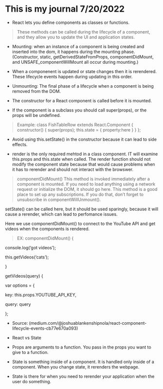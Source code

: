 # This is my journal 7/20/2022

- React lets you define components as classes or functions.

> These methods can be called during the lifecycle of a component, and they allow you to update the UI and application states.

- Mounting: when an instance of a component is being created and inserted into the dom, it happens during the mounting phase. (Constructor, static, getDerivedStateFromProps, componentDidMount, and UNSAFE_componentWillMount all occur during mounting.)

- When a componenent is updated or state changes then it is rerendered. These lifecycle events happen during updating in this order.

- Unmounting: The final phase of a lifecycle when a component is being removed from the DOM.

- The constructor for a React component is called before it is mounted.

- If the component is a subclass you should call super(props), or the props will be undefined.

> Example: class FishTableRow extends React.Component {
  constructor() {
    super(props);
    this.state = {
      property:here
    }
  }
};

- Avoid using this.setState() in the constructor because it can lead to side effects.

- render is the only required mehtod in a class component. IT will examine this.props and this.state when called. The render function should not modify the component state because that would cause problems when it has to rerender and should not interact with the browswer.

> componentDidMount() This method is invoked immediately after a component is mounted. If you need to load anything using a network request or initialize the DOM, it should go here. This method is a good place to set up any subscriptions. If you do that, don’t forget to unsubscribe in componentWillUnmount().

setState() can be called here, but it should be used sparingly, because it will cause a rerender, which can lead to perfomance issues.

Here we use componentDidMount() to connect to the YouTube API and get videos when the components is rendered.

> EX: componentDidMount() {

console.log(‘got videos’);

this.getVideos(‘cats’);

}

getVideos(query) {

var options = {

key: this.props.YOUTUBE_API_KEY,

query: query

};

- Source: (medium.com/@joshuablankenshipnola/react-component-lifecycle-events-cb77e670a093)

- React vs State

- Props are arguments to a function. You pass in the props you want to give to a function.

- State is something inside of a component. It is handled only inside of a component. When you change state, it rerenders the webpage.

- State is there for when you need to rerender your application when the user do something.

